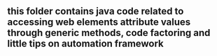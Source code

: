 ## this folder contains java code related to accessing web elements attribute values through generic methods, code factoring and little tips on automation framework
